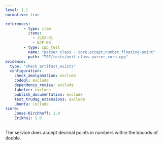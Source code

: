 ```yaml
---
level: 1.1
normative: true

references:
        - type: item
          items:
            - JLEX-01
            - NJF-08
        - type: cpp_test
          name: "parser class - core;accept;number;floating-point"
          path: "TSF/tests/unit-class_parser_core.cpp"
evidence:
  type: "check_artifact_exists"
  configuration:
    check_amalgamation: exclude
    codeql: exclude
    dependency_review: exclude
    labeler: exclude
    publish_documentation: exclude
    test_trudag_extensions: exclude
    ubuntu: include
score:
    Jonas-Kirchhoff: 1.0
    Erikhu1: 1.0
---
```


The service does accept decimal points in numbers within the bounds of double.

